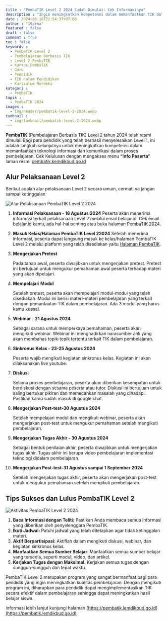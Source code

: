 ```yaml
---
title : "PembaTIK Level 2 2024 Sudah Dimulai: Cek Informasinya"
description : "Ingin meningkatkan kompetensi dalam memanfaatkan TIK dalam pembelajaran? PembaTIK Level 2 2024 sudah dimulai! Pelajari alur pelaksanaan, materi, dan tips sukses mengikuti program ini."
date : 2024-08-18T21:54:37+07:00
author : "19erna"
featured : false
draft : false
comment : true
toc : false
keywords : 
  - PembaTIK Level 2
  - Pembelajaran Berbasis TIK
  - Level 2 PembaTIK
  - Kursus PembaTIK
  - Guru
  - Pendidik
  - TIK dalam Pendidikan
  - Kurikulum Merdeka 
kategori : 
  - PembaTIK
topik :
  - PembaTIK 2024
images : 
  - img/header/pembatik-level-2-2024.webp
tumbnail : 
  - img/tumbnail/pembatik-level-2-2024.webp
---
```

**PembaTIK** (Pembelajaran Berbasis TIK) Level 2 tahun 2024 telah resmi dimulai! Bagi para pendidik yang telah berhasil menyelesaikan Level 1, ini adalah langkah selanjutnya untuk meningkatkan kompetensi dalam memanfaatkan teknologi informasi dan komunikasi dalam proses pembelajaran. Cek Kelulusan dengan mengakses menu **“Info Peserta”** laman resmi [pembatik.kemdikbud.go.id](https://pembatik.kemdikbud.go.id)

## Alur Pelaksanaan Level 2

Berikut adalah alur pelaksanaan Level 2 secara umum, cermati ya jangan sampai ketinggalan:

![Alur Pelaksanaan PembaTIK Level 2 2024](/images/pembatik/2024/alur-level-2.jpg)

1. **Informasi Pelaksanaan - 18 Agustus 2024**
   Peserta akan menerima informasi terkait pelaksanaan Level 2 melalui email belajar.id. Cek email belajar.id kamu, ada hal-hal penting atau buka halaman [PembaTIK 2024](https://pembatik.kemdikbud.go.id).
2. **Masuk Kelas/Halaman PembaTIK Level 22024**
   Setelah menerima informasi, peserta dapat langsung masuk ke kelas/halaman PembaTIK Level 2 melalui platform yang telah disediakan yaitu [Halaman PembaTIK](https://sites.google.com/belajar.id/pembatik2024lv2).
3. **Mengerjakan Pretest**
   
   Pada tahap awal, peserta diwajibkan untuk mengerjakan pretest. Pretest ini bertujuan untuk mengukur pemahaman awal peserta terhadap materi yang akan dipelajari.
4. **Mempelajari Modul**
   
   Setelah pretest, peserta akan mempelajari modul-modul yang telah disediakan. Modul ini berisi materi-materi pembelajaran yang terkait dengan pemanfaatan TIK dalam pembelajaran. Ada 3 modul yang harus kamu kuasai.
5. **Webinar - 21 Agustus 2024**
   
   Sebagai sarana untuk memperkaya pemahaman, peserta akan mengikuti webinar. Webinar ini menghadirkan narasumber ahli yang akan membahas topik-topik tertentu terkait TIK dalam pembelajaran.
6. **Sinkronus Kelas - 23-25 Agustus 2024**
   
   Peserta wajib mengikuti kegiatan sinkronus kelas. Kegiatan ini akan dilaksanakan live youtube.
7. **Diskusi**
   
   Selama proses pembelajaran, peserta akan diberikan kesempatan untuk berdiskusi dengan sesama peserta atau tutor. Diskusi ini bertujuan untuk saling bertukar pikiran dan memecahkan masalah yang dihadapi. Pastikan kamu sudah masuk di google chat.
8. **Mengerjakan Post-test-30 Agustus 2024**
   
   Setelah mempelajari modul dan mengikuti webinar, peserta akan mengerjakan post-test untuk mengukur pemahaman setelah mengikuti pembelajaran.
9. **Mengerjakan Tugas Akhir - 30 Agustus 2024**
   
   Sebagai bentuk penilaian akhir, peserta diwajibkan untuk mengerjakan tugas akhir. Tugas akhir ini berupa video pembelajaran implementasi teknologi didalam pembelajaran.

10. **Mengerjakan Post-test-31 Agustus sampai 1 September 2024**
   
    Setelah mengerjakan tugas akhir, peserta akan mengerjakan post-test untuk mengukur pemahaman setelah mengikuti pembelajaran.

## Tips Sukses dan Lulus PembaTIK Level 2
![Aktivitas PembaTIK Level 2 2024](/images/pembatik/2024/aktivitas-level-2.jpg)
1. **Baca Informasi dengan Teliti:** Pastikan Anda membaca semua informasi yang diberikan oleh penyelenggara PembaTIK.
2. **Ikuti Jadwal:** Patuhi jadwal yang telah ditetapkan agar tidak ketinggalan materi.
3. **Aktif Berpartisipasi:** Aktiflah dalam mengikuti diskusi, webinar, dan kegiatan sinkronus kelas.
4. **Manfaatkan Semua Sumber Belajar**: Manfaatkan semua sumber belajar yang tersedia, seperti modul, video, dan artikel.
5. **Kerjakan Tugas dengan Maksimal:** Kerjakan semua tugas dengan sungguh-sungguh dan tepat waktu.

PembaTIK Level 2 merupakan program yang sangat bermanfaat bagi para pendidik yang ingin meningkatkan kualitas pembelajaran. Dengan mengikuti program ini, diharapkan para pendidik dapat mengimplementasikan TIK secara efektif dalam pembelajaran sehingga dapat meningkatkan hasil belajar siswa.

Informasi lebih lanjut kunjungi halaman [https://pembatik.lemdikbud.go.id](https://pembatik.lemdikbud.go.id)